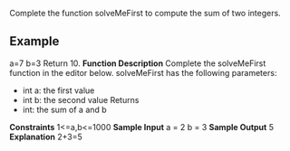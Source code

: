 Complete the function solveMeFirst to compute the sum of two integers.

## Example

a=7
b=3
Return 10.
**Function Description**
Complete the solveMeFirst function in the editor below.
solveMeFirst has the following parameters:

- int a: the first value
- int b: the second value
  Returns
- int: the sum of a and b

**Constraints**
1<=a,b<=1000
**Sample Input**
a = 2
b = 3
**Sample Output**
5
**Explanation**
2+3=5
